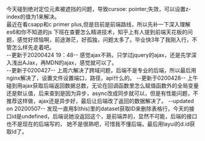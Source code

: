 今天碰到绝对定位元素被遮挡的问题，导致cursoe: pointer;失效，可以设置z-index的值为1来解决。
<br>
最近在看csapp和c primer plus,但是目前是前端路线，所以先补一下深入理解es6和你不知道的js
下班在查要怎么精进技术，知乎上有人提到前端天花板的问题，感觉好烦恼啊，前途渺茫，好孤独，问题太多了。毕业快3年了我刚入行，不管怎么样先走着吧。<br>
--更新于20200424 19：48--
感觉ajax不熟，只学过jquery的ajax，还是先学深入浅出AJax，再MDN的ajax，感觉就可以了。
<br>
--更新于0200427--
上周六解决了跨域问题，后端不是专业的后端，所以最后用nginx解决了，设置文件设置端口，路径，api什么的。
--更新于0200428--
上午碰到用ajax获取后端返回数据总数，无论在回调函数里怎么赋值函数外的全局变量还是默认值，后来查到是因为异步，async改成同步就可以，但是有性能问题，不推荐这样做，ajax还是异步好，最后让后端改了返回的数据解决了。
--updated on 20200507--
发现一直用$(this)里的dataset获取ID来删除表格行，今天的接口id是undefined，后端说她没返回这个，是前端弄的，显然不可能，后端的接口也不是现在的后端写的，
她不是很熟吧，可惜我不懂后端，最后用layui的d.id获取Id了。
